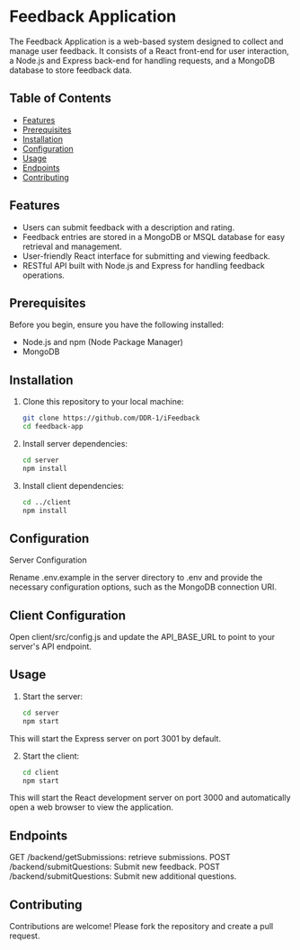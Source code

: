 # Feedback Application

The Feedback Application is a web-based system designed to collect and manage user feedback. It consists of a React front-end for user interaction, a Node.js and Express back-end for handling requests, and a MongoDB database to store feedback data.

## Table of Contents

- [Features](#features)
- [Prerequisites](#prerequisites)
- [Installation](#installation)
- [Configuration](#configuration)
- [Usage](#usage)
- [Endpoints](#endpoints)
- [Contributing](#contributing)

## Features

- Users can submit feedback with a description and rating.
- Feedback entries are stored in a MongoDB or MSQL database for easy retrieval and management.
- User-friendly React interface for submitting and viewing feedback.
- RESTful API built with Node.js and Express for handling feedback operations.

## Prerequisites

Before you begin, ensure you have the following installed:

- Node.js and npm (Node Package Manager)
- MongoDB

## Installation

1. Clone this repository to your local machine:

   ```bash
   git clone https://github.com/DDR-1/iFeedback
   cd feedback-app
   ```
2. Install server dependencies:

    ```bash
    cd server
    npm install
    ```

3. Install client dependencies:
    ```bash
    cd ../client
    npm install
    ```

## Configuration
Server Configuration

Rename .env.example in the server directory to .env and provide the necessary configuration options, such as the MongoDB connection URI.

## Client Configuration

Open client/src/config.js and update the API_BASE_URL to point to your server's API endpoint.

## Usage
1. Start the server:

    ```bash
    cd server
    npm start
    ```
This will start the Express server on port 3001 by default.

2. Start the client:

    ```bash
    cd client
    npm start
    ```

This will start the React development server on port 3000 and automatically open a web browser to view the application.

## Endpoints
GET /backend/getSubmissions: retrieve submissions.
POST /backend/submitQuestions: Submit new feedback.
POST /backend/submitQuestions: Submit new additional questions.

## Contributing
Contributions are welcome! Please fork the repository and create a pull request.
   